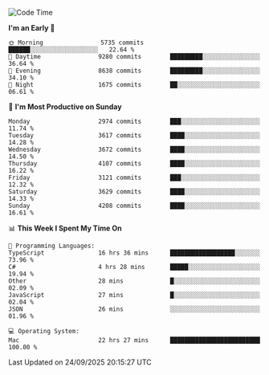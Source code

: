 <!--START_SECTION:waka-->
![Code Time](http://img.shields.io/badge/Code%20Time-5%2C387%20hrs%2020%20mins-blue)

**I'm an Early 🐤** 

```text
🌞 Morning                5735 commits        ██████░░░░░░░░░░░░░░░░░░░   22.64 % 
🌆 Daytime                9280 commits        █████████░░░░░░░░░░░░░░░░   36.64 % 
🌃 Evening                8638 commits        █████████░░░░░░░░░░░░░░░░   34.10 % 
🌙 Night                  1675 commits        ██░░░░░░░░░░░░░░░░░░░░░░░   06.61 % 
```
📅 **I'm Most Productive on Sunday** 

```text
Monday                   2974 commits        ███░░░░░░░░░░░░░░░░░░░░░░   11.74 % 
Tuesday                  3617 commits        ████░░░░░░░░░░░░░░░░░░░░░   14.28 % 
Wednesday                3672 commits        ████░░░░░░░░░░░░░░░░░░░░░   14.50 % 
Thursday                 4107 commits        ████░░░░░░░░░░░░░░░░░░░░░   16.22 % 
Friday                   3121 commits        ███░░░░░░░░░░░░░░░░░░░░░░   12.32 % 
Saturday                 3629 commits        ████░░░░░░░░░░░░░░░░░░░░░   14.33 % 
Sunday                   4208 commits        ████░░░░░░░░░░░░░░░░░░░░░   16.61 % 
```


📊 **This Week I Spent My Time On** 

```text
💬 Programming Languages: 
TypeScript               16 hrs 36 mins      ██████████████████░░░░░░░   73.96 % 
C#                       4 hrs 28 mins       █████░░░░░░░░░░░░░░░░░░░░   19.94 % 
Other                    28 mins             █░░░░░░░░░░░░░░░░░░░░░░░░   02.09 % 
JavaScript               27 mins             █░░░░░░░░░░░░░░░░░░░░░░░░   02.04 % 
JSON                     26 mins             ░░░░░░░░░░░░░░░░░░░░░░░░░   01.96 % 

💻 Operating System: 
Mac                      22 hrs 27 mins      █████████████████████████   100.00 % 
```


 Last Updated on 24/09/2025 20:15:27 UTC
<!--END_SECTION:waka-->

